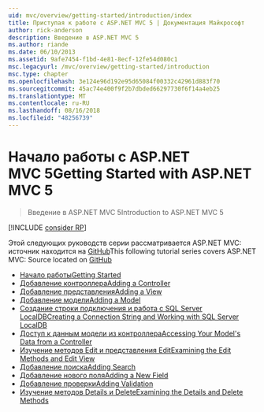 ```yaml
---
uid: mvc/overview/getting-started/introduction/index
title: Приступая к работе с ASP.NET MVC 5 | Документация Майкрософт
author: rick-anderson
description: Введение в ASP.NET MVC 5
ms.author: riande
ms.date: 06/10/2013
ms.assetid: 9afe7454-f1bd-4e81-8ecf-12fe54d080c1
msc.legacyurl: /mvc/overview/getting-started/introduction
msc.type: chapter
ms.openlocfilehash: 3e124e96d192e95d65084f00332c42961d883f70
ms.sourcegitcommit: 45ac74e400f9f2b7dbded66297730f6f14a4eb25
ms.translationtype: MT
ms.contentlocale: ru-RU
ms.lasthandoff: 08/16/2018
ms.locfileid: "48256739"
---
```

<a name="getting-started-with-aspnet-mvc-5"></a><span data-ttu-id="86ad0-103">Начало работы с ASP.NET MVC 5</span><span class="sxs-lookup"><span data-stu-id="86ad0-103">Getting Started with ASP.NET MVC 5</span></span>
====================
> <span data-ttu-id="86ad0-104">Введение в ASP.NET MVC 5</span><span class="sxs-lookup"><span data-stu-id="86ad0-104">Introduction to ASP.NET MVC 5</span></span>

[!INCLUDE [consider RP](../../../../includes/razor.md)]

<span data-ttu-id="86ad0-105">Этой следующих руководств серии рассматривается ASP.NET MVC: источник находится на [GitHub](https://github.com/aspnet/Docs/tree/master/aspnet/mvc/overview/getting-started/introduction/sample/MvcMovie/MvcMovie)</span><span class="sxs-lookup"><span data-stu-id="86ad0-105">This following tutorial series covers ASP.NET MVC: Source located on [GitHub](https://github.com/aspnet/Docs/tree/master/aspnet/mvc/overview/getting-started/introduction/sample/MvcMovie/MvcMovie)</span></span>

- [<span data-ttu-id="86ad0-106">Начало работы</span><span class="sxs-lookup"><span data-stu-id="86ad0-106">Getting Started</span></span>](getting-started.md)
- [<span data-ttu-id="86ad0-107">Добавление контроллера</span><span class="sxs-lookup"><span data-stu-id="86ad0-107">Adding a Controller</span></span>](adding-a-controller.md)
- [<span data-ttu-id="86ad0-108">Добавление представления</span><span class="sxs-lookup"><span data-stu-id="86ad0-108">Adding a View</span></span>](adding-a-view.md)
- [<span data-ttu-id="86ad0-109">Добавление модели</span><span class="sxs-lookup"><span data-stu-id="86ad0-109">Adding a Model</span></span>](adding-a-model.md)
- [<span data-ttu-id="86ad0-110">Создание строки подключения и работа с SQL Server LocalDB</span><span class="sxs-lookup"><span data-stu-id="86ad0-110">Creating a Connection String and Working with SQL Server LocalDB</span></span>](creating-a-connection-string.md)
- [<span data-ttu-id="86ad0-111">Доступ к данным модели из контроллера</span><span class="sxs-lookup"><span data-stu-id="86ad0-111">Accessing Your Model's Data from a Controller</span></span>](accessing-your-models-data-from-a-controller.md)
- [<span data-ttu-id="86ad0-112">Изучение методов Edit и представления Edit</span><span class="sxs-lookup"><span data-stu-id="86ad0-112">Examining the Edit Methods and Edit View</span></span>](examining-the-edit-methods-and-edit-view.md)
- [<span data-ttu-id="86ad0-113">Добавление поиска</span><span class="sxs-lookup"><span data-stu-id="86ad0-113">Adding Search</span></span>](adding-search.md)
- [<span data-ttu-id="86ad0-114">Добавление нового поля</span><span class="sxs-lookup"><span data-stu-id="86ad0-114">Adding a New Field</span></span>](adding-a-new-field.md)
- [<span data-ttu-id="86ad0-115">Добавление проверки</span><span class="sxs-lookup"><span data-stu-id="86ad0-115">Adding Validation</span></span>](adding-validation.md)
- [<span data-ttu-id="86ad0-116">Изучение методов Details и Delete</span><span class="sxs-lookup"><span data-stu-id="86ad0-116">Examining the Details and Delete Methods</span></span>](examining-the-details-and-delete-methods.md)

